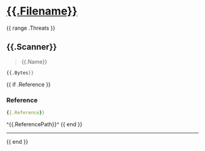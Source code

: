 # [{{.Filename}}]({{.Path}})
{{ range .Threats }}

## {{.Scanner}}

> {{.Name}}

```nasm
{{.Bytes}}
```

{{ if .Reference }}
### Reference

```yaml
{{.Reference}}
```

^{{.ReferencePath}}^
{{ end }}

---
{{ end }}